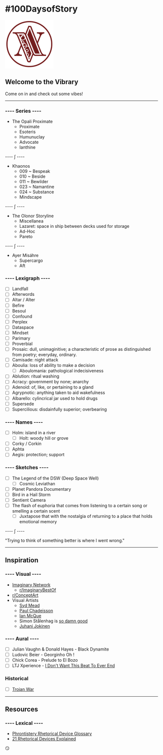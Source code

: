 # #100DaysofStory

![Welcome to the Vibrary](images/vibrary-logo.png)

## Welcome to the Vibrary

Come on in and check out some vibes!

---

### ---- Series ----

- The Opali Proximate
  - Proximate
  - Esoteris
  - Humunuclay
  - Advocate
  - Ianthine

---- ∫ ----

- Khaonos
  - 009 ~ Bespeak
  - 010 ~ Beside
  - 011 ~ Bewilder
  - 023 ~ Namantine
  - 024 ~ Substance
  - Mindscape

---- ∫ ----

- The Olonor Storyline
  - Miscellanea
  - Lazaret: space in ship between decks used for storage
  - Ad-Hoc
  - Pareto

---- ∫ ----

- Ayer Misáhre
  - Supercargo
  - Aft

### ---- Lexigraph ----

- [ ] Landfall
- [ ] Afterwords
- [ ] Altar / Alter
- [ ] Befire
- [ ] Besoul
- [ ] Confound
- [ ] Perplex
- [ ] Dataspace
- [ ] Mindset
- [ ] Parimary
- [ ] Proverbial
- [ ] Prosaic: dull, unimaginitive; a characteristic of prose as distinguished from poetry; everyday, ordinary.
- [ ] Camisade: night attack
- [ ] Aboulia: loss of ability to make a decision
  - [ ] Aboulomania: pathological indecisiveness
- [ ] Ablution: ritual washing
- [ ] Acracy: government by none; anarchy
- [ ] Adenoid: of, like, or pertaining to a gland
- [ ] Agrypnotic: anything taken to aid wakefulness
- [ ] Albarello: cylincrical jar used to hold drugs
- [ ] Supersede
- [ ] Supercilious: disdainfully superior; overbearing

### ---- Names ----

- [ ] Holm: island in a river
  - [ ] Holt: woody hill or grove
- [ ] Corky / Corkin
- [ ] Aphta
- [ ] Aegis: protection; support

### ---- Sketches ----

- [ ] The Legend of the DSW (Deep Space Well)
  - [ ] Cosmic Leviathan
- [ ] Planet Pandora Documentary
- [ ] Bird in a Hail Storm
- [ ] Sentient Camera
- [ ] The flash of euphoria that comes from listening to a certain song or smelling a certain scent
  - [ ] Juxtapose that with the nostalgia of returning to a place that holds emotional memory

---- ∫ ----

"Trying to think of something better is where I went wrong."

---

## Inspiration

### ---- Visual ----

- [Imaginary Network](https://www.reddit.com/r/ImaginaryNetwork/wiki/networksublist)
  - [r/ImaginaryBestOf](https://www.reddit.com/r/ImaginaryBestOf/)
- [r/ConceptArt](https://www.reddit.com/r/conceptart/)
- Visual Artists
  - [Syd Mead](http://sydmead.com/)
  - [Paul Chadeisson](https://paulchadeisson.com/projects)
  - [Ian McQue](https://ianmcque.bigcartel.com)
  - Simon Stålenhag is [so damn good](https://designyoutrust.com/2017/08/the-electric-state-simon-stalenhag-comes-a-new-narrative-artbook-about-a-girl-and-her-robot-traveling-west-in-an-alternate-90s-usa/)
  - [Juhani Jokinen](https://www.artstation.com/artofjokinen)

### ---- Aural ----

- [ ] Julian Vaughn & Donald Hayes - Black Dynamite
- [ ] Ludovic Beier - Georginho Oh !
- [ ] Chick Corea - Prelude to El Bozo
- [ ] LTJ Xperience - [I Don't Want This Beat To Ever End](https://open.spotify.com/track/245mcsKYrqSnBAhMc5U0xK?si=knb3OrKiTm-Lj-2lr9cZjw)

### Historical

- [ ] [Trojan War](https://en.wikipedia.org/wiki/Trojan_War)

---

## Resources

### ---- Lexical ----

- [Phrontistery Rhetorical Device Glossary](http://phrontistery.info/rhetoric.html)
- [21 Rhetorical Devices Explained](http://mentalfloss.com/article/60234/21-rhetorical-devices-explained)

:smirk: